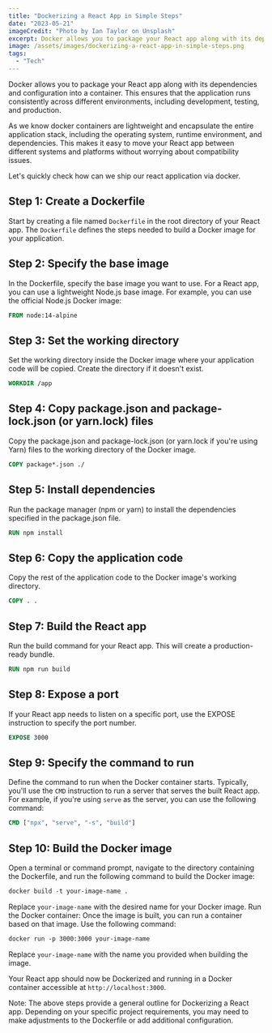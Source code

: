 ```yaml
---
title: "Dockerizing a React App in Simple Steps"
date: "2023-05-21"
imageCredit: "Photo by Ian Taylor on Unsplash"
excerpt: Docker allows you to package your React app along with its dependencies and configuration into a container
image: /assets/images/dockerizing-a-react-app-in-simple-steps.png
tags:
  - "Tech"
---
```


Docker allows you to package your React app along with its dependencies and configuration into a container. This ensures that the application runs consistently across different environments, including development, testing, and production.

As we know docker containers are lightweight and encapsulate the entire application stack, including the operating system, runtime environment, and dependencies. This makes it easy to move your React app between different systems and platforms without worrying about compatibility issues.

Let's quickly check how can we ship our react application via docker.

## Step 1: Create a Dockerfile

Start by creating a file named `Dockerfile` in the root directory of your React app. The `Dockerfile` defines the steps needed to build a Docker image for your application.

## Step 2: Specify the base image

In the Dockerfile, specify the base image you want to use. For a React app, you can use a lightweight Node.js base image. For example, you can use the official Node.js Docker image:

```dockerfile
FROM node:14-alpine
```

## Step 3: Set the working directory

Set the working directory inside the Docker image where your application code will be copied. Create the directory if it doesn't exist.

```dockerfile
WORKDIR /app
```

## Step 4: Copy package.json and package-lock.json (or yarn.lock) files

Copy the package.json and package-lock.json (or yarn.lock if you're using Yarn) files to the working directory of the Docker image.

```dockerfile
COPY package*.json ./
```

## Step 5: Install dependencies

Run the package manager (npm or yarn) to install the dependencies specified in the package.json file.

```dockerfile
RUN npm install
```

## Step 6: Copy the application code

Copy the rest of the application code to the Docker image's working directory.

```dockerfile
COPY . .
```

## Step 7: Build the React app

Run the build command for your React app. This will create a production-ready bundle.

```dockerfile
RUN npm run build
```

## Step 8: Expose a port

If your React app needs to listen on a specific port, use the EXPOSE instruction to specify the port number.

```dockerfile
EXPOSE 3000
```

## Step 9: Specify the command to run

Define the command to run when the Docker container starts. Typically, you'll use the `CMD` instruction to run a server that serves the built React app. For example, if you're using `serve` as the server, you can use the following command:

```dockerfile
CMD ["npx", "serve", "-s", "build"]
```

## Step 10: Build the Docker image

Open a terminal or command prompt, navigate to the directory containing the Dockerfile, and run the following command to build the Docker image:

```dockerfile
docker build -t your-image-name .
```

Replace `your-image-name` with the desired name for your Docker image. Run the Docker container: Once the image is built, you can run a container based on that image. Use the following command:

```dockerfile
docker run -p 3000:3000 your-image-name
```

Replace `your-image-name` with the name you provided when building the image.

Your React app should now be Dockerized and running in a Docker container accessible at `http://localhost:3000`.

Note: The above steps provide a general outline for Dockerizing a React app. Depending on your specific project requirements, you may need to make adjustments to the Dockerfile or add additional configuration.
